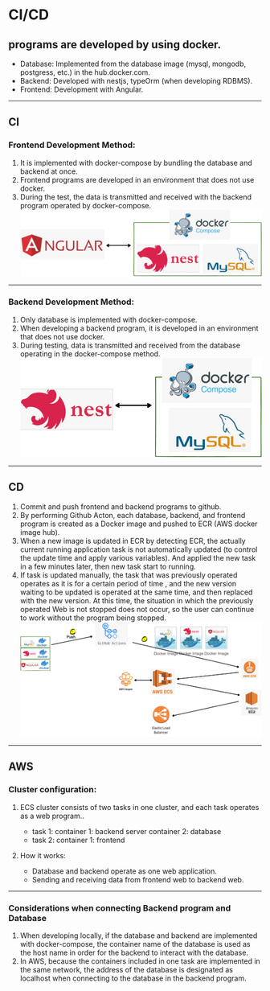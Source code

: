 # CI/CD
## programs are developed by using docker.
* Database: Implemented from the database image (mysql, mongodb, postgress, etc.) in the hub.docker.com.
* Backend: Developed with nestjs, typeOrm (when developing RDBMS).
* Frontend: Development with Angular. 

-----
## CI
### Frontend  Development Method:
1. It is implemented with docker-compose by bundling the database and backend at once.
2. Frontend programs are developed in an environment that does not use docker.
3. During the test, the data is transmitted and received with the backend program operated by docker-compose.
![](images/ci-cd2.png)

----
### Backend Development Method:
1. Only database is implemented with docker-compose.
2. When developing a backend program, it is developed in an environment that does not use docker.
3. During testing, data is transmitted and received from the database operating in the docker-compose method.
![](images/ci-cd1.png)

-----
## CD

1. Commit and push frontend and backend programs to github. 
2. By performing Github Acton, each database, backend, and frontend program is created as a Docker image and pushed to ECR (AWS docker image hub). 
3. When a new image is updated in ECR by detecting ECR, the actually current running application task is not automatically updated (to control the update time and apply various variables). And applied the new task in a few minutes later, then new task start to running.
4. If task is updated manually, the task that was previously operated operates as it is for a certain period of time , and the new version waiting to be updated is operated at the same time, and then replaced with the new version. At this time, the situation in which the previously operated Web is not stopped does not occur, so the user can continue to work without the program being stopped.
![](images/ci-cd3.png)

-----
## AWS 
### Cluster configuration: 
1. ECS cluster consists of two tasks in one cluster, and each task operates as a web program.. 
   * task 1:  container 1: backend server
              container 2: database
   * task 2:  container 1: frontend 


2. How it works: 
   * Database and backend operate as one web application.
   * Sending and receiving data from frontend web to backend web.

-----
### Considerations when connecting Backend program and Database
1. When developing locally, if the database and backend are implemented with docker-compose, the container name of the database is used as the host name in order for the backend to interact with the database.
2. In AWS, because the containers included in one task are implemented in the same network, the address of the database is designated as localhost when connecting to the database in the backend program.


